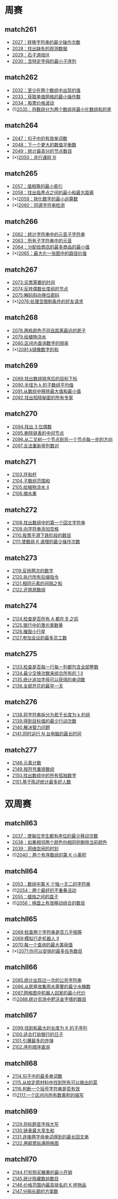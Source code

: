 # 周赛

## match261
* [2027：转换字符串的最少操作次数](https://github.com/caixiongjiang/caixiongjiang/blob/main/leetcode_java/leetcode_weekmatch/match261/leetcode2027.md)
* [2028：找出缺失的观测数据](https://github.com/caixiongjiang/caixiongjiang/blob/main/leetcode_java/leetcode_weekmatch/match261/leetcode2028.md)
* [2029：石子游戏Ⅸ](https://github.com/caixiongjiang/caixiongjiang/blob/main/leetcode_java/leetcode_weekmatch/match261/leetcode2029.md)
* [2030：含特定字母的最小子序列](https://github.com/caixiongjiang/caixiongjiang/blob/main/leetcode_java/leetcode_weekmatch/match261/leetcode2030.md)

## match262
* [2032：至少在两个数组中出现的值](https://github.com/caixiongjiang/caixiongjiang/blob/main/leetcode_java/leetcode_weekmatch/match262/leetcode2032.md)
* [2033：获取单值网格的最小操作数](https://github.com/caixiongjiang/caixiongjiang/blob/main/leetcode_java/leetcode_weekmatch/match262/leetcode2033.md)
* [2034：股票价格波动](https://github.com/caixiongjiang/caixiongjiang/blob/main/leetcode_java/leetcode_weekmatch/match262/leetcode2034.md)
* (!)[2035：将数组分为两个数组并最小化数组和的差](https://github.com/caixiongjiang/caixiongjiang/blob/main/leetcode_java/leetcode_weekmatch/match262/leetcode2035.md)

## match264
* [2047：句子中的有效单词数](https://github.com/caixiongjiang/caixiongjiang/blob/main/leetcode_java/leetcode_weekmatch/match264/leetcode2047.md)
* [2048：下一个更大的数值平衡数](https://github.com/caixiongjiang/caixiongjiang/blob/main/leetcode_java/leetcode_weekmatch/match264/leetcode2048.md)
* [2049：统计最高分的节点数目](https://github.com/caixiongjiang/caixiongjiang/blob/main/leetcode_java/leetcode_weekmatch/match264/leetcode2049.md)
* (×)[2050：并行课程 III](https://github.com/caixiongjiang/caixiongjiang/blob/main/leetcode_java/leetcode_weekmatch/match264/leetcode2050.md)

## match265
* [2057：值相等的最小索引](https://github.com/caixiongjiang/caixiongjiang/blob/main/leetcode_java/leetcode_weekmatch/match265/leetcode2057.md)
* [2058：找出临界点之间的最小和最大距离](https://github.com/caixiongjiang/caixiongjiang/blob/main/leetcode_java/leetcode_weekmatch/match265/leetcode2058.md)
* (×)[2059：转化数字的最小运算数](https://github.com/caixiongjiang/caixiongjiang/blob/main/leetcode_java/leetcode_weekmatch/match265/leetcode2059.md)
* (×)[2060：同源字符串检测](https://github.com/caixiongjiang/caixiongjiang/blob/main/leetcode_java/leetcode_weekmatch/match265/leetcode2060.md)

## match266
* [2062：统计字符串中的元音子字符串](https://github.com/caixiongjiang/caixiongjiang/blob/main/leetcode_java/leetcode_weekmatch/match266/leetcode2062.md)
* [2063：所有子字符串中的元音](https://github.com/caixiongjiang/caixiongjiang/blob/main/leetcode_java/leetcode_weekmatch/match266/leetcode2063.md)
* [2064：分配给商店的最多商品的最小值](https://github.com/caixiongjiang/caixiongjiang/blob/main/leetcode_java/leetcode_weekmatch/match266/leetcode2064.md)
* (×)[2065：最大化一张图中的路径价值](https://github.com/caixiongjiang/caixiongjiang/blob/main/leetcode_java/leetcode_weekmatch/match266/leetcode2065.md)

## match267
* [2073:买票需要的时间](https://github.com/caixiongjiang/caixiongjiang/blob/main/leetcode_java/leetcode_weekmatch/match267/leetcode2073.md)
* [2074:反转偶数长度组的节点](https://github.com/caixiongjiang/caixiongjiang/blob/main/leetcode_java/leetcode_weekmatch/match267/leetcode2074.md)
* [2075:解码斜向换位密码](https://github.com/caixiongjiang/caixiongjiang/blob/main/leetcode_java/leetcode_weekmatch/match267/leetcode2075.md)
* (×)[2076:处理含限制条件的好友请求](https://github.com/caixiongjiang/caixiongjiang/blob/main/leetcode_java/leetcode_weekmatch/match267/leetcode2076.md)

## match268
* [2078.两栋颜色不同且距离最远的房子](https://github.com/caixiongjiang/caixiongjiang/blob/main/leetcode_java/leetcode_weekmatch/match268/leetcode2078.md)
* [2079.给植物浇水](https://github.com/caixiongjiang/caixiongjiang/blob/main/leetcode_java/leetcode_weekmatch/match268/leetcode2079.md)
* [2080.区间内查询数字的频率](https://github.com/caixiongjiang/caixiongjiang/blob/main/leetcode_java/leetcode_weekmatch/match268/leetcode2080.md)
* (×)[2081.k镜像数字的和](https://github.com/caixiongjiang/caixiongjiang/blob/main/leetcode_java/leetcode_weekmatch/match268/leetcode2081.md)

## match269
* [2089.找出数组排序后的目标下标](https://github.com/caixiongjiang/caixiongjiang/blob/main/leetcode_java/leetcode_weekmatch/match269/leetcode2089.md)
* [2090.半径为 k 的子数组平均值](https://github.com/caixiongjiang/caixiongjiang/blob/main/leetcode_java/leetcode_weekmatch/match269/leetcode2090.md)
* [2091.从数组中移除最大值和最小值](https://github.com/caixiongjiang/caixiongjiang/blob/main/leetcode_java/leetcode_weekmatch/match269/leetcode2091.md)
* [2092.找出知晓秘密的所有专家](https://github.com/caixiongjiang/caixiongjiang/blob/main/leetcode_java/leetcode_weekmatch/match269/leetcode2092.md)

## match270
* [2094.找出 3 位偶数](https://github.com/caixiongjiang/caixiongjiang/blob/main/leetcode_java/leetcode_weekmatch/match270/leetcode2094.md)
* [2095.删除链表的中间节点](https://github.com/caixiongjiang/caixiongjiang/blob/main/leetcode_java/leetcode_weekmatch/match270/leetcode2095.md)
* [2096.从二叉树一个节点到另一个节点每一步的方向](https://github.com/caixiongjiang/caixiongjiang/blob/main/leetcode_java/leetcode_weekmatch/match270/leetcode2096.md)
* [2097.合法重新排列数对](https://github.com/caixiongjiang/caixiongjiang/blob/main/leetcode_java/leetcode_weekmatch/match270/leetcode2097.md)

## match271
* [2103.环和杆](https://github.com/caixiongjiang/caixiongjiang/blob/main/leetcode_java/leetcode_weekmatch/match271/leetcode2103.md)
* [2104.子数组范围和](https://github.com/caixiongjiang/caixiongjiang/blob/main/leetcode_java/leetcode_weekmatch/match271/leetcode2104.md)
* [2105.给植物浇水 II](https://github.com/caixiongjiang/caixiongjiang/blob/main/leetcode_java/leetcode_weekmatch/match271/leetcode2105.md)
* [2106.摘水果](https://github.com/caixiongjiang/caixiongjiang/blob/main/leetcode_java/leetcode_weekmatch/match271/leetcode2106.md)

## match272
* [2108.找出数组中的第一个回文字符串](https://github.com/caixiongjiang/caixiongjiang/blob/main/leetcode_java/leetcode_weekmatch/match272/leetcode2108.md)
* [2109.向字符串添加空格](https://github.com/caixiongjiang/caixiongjiang/blob/main/leetcode_java/leetcode_weekmatch/match272/leetcode2109.md)
* [2110.股票平滑下跌阶段的数目](https://github.com/caixiongjiang/caixiongjiang/blob/main/leetcode_java/leetcode_weekmatch/match272/leetcode2110.md)
* [2111.使数组 K 递增的最少操作次数](https://github.com/caixiongjiang/caixiongjiang/blob/main/leetcode_java/leetcode_weekmatch/match272/leetcode2111.md)

## match273
* [2119.反转两次的数字](https://github.com/caixiongjiang/caixiongjiang/blob/main/leetcode_java/leetcode_weekmatch/match273/leetcode2119.md)
* [2120.执行所有后缀指令](https://github.com/caixiongjiang/caixiongjiang/blob/main/leetcode_java/leetcode_weekmatch/match273/leetcode2120.md)
* [2121.相同元素的间隔之和](https://github.com/caixiongjiang/caixiongjiang/blob/main/leetcode_java/leetcode_weekmatch/match273/leetcode2121.md)
* [2122.还原原数组](https://github.com/caixiongjiang/caixiongjiang/blob/main/leetcode_java/leetcode_weekmatch/match273/leetcode2122.md)

## match274
* [2124.检查是否所有 A 都在 B 之前](https://github.com/caixiongjiang/caixiongjiang/blob/main/leetcode_java/leetcode_weekmatch/match274/leetcode2124.md)
* [2125.银行中的激光束数量](https://github.com/caixiongjiang/caixiongjiang/blob/main/leetcode_java/leetcode_weekmatch/match274/leetcode2125.md)
* [2126.摧毁小行星](https://github.com/caixiongjiang/caixiongjiang/blob/main/leetcode_java/leetcode_weekmatch/match274/leetcode2126.md)
* [2127.参加会议的最多员工数](https://github.com/caixiongjiang/caixiongjiang/blob/main/leetcode_java/leetcode_weekmatch/match274/leetcode2127.md)

## match275
* [2133.检查是否每一行每一列都包含全部整数](https://github.com/caixiongjiang/caixiongjiang/blob/main/leetcode_java/leetcode_weekmatch/match275/leetcode2133.md)
* [2134.最少交换次数来组合所有的 1 II](https://github.com/caixiongjiang/caixiongjiang/blob/main/leetcode_java/leetcode_weekmatch/match275/leetcode2134.md)
* [2135.统计追加字母可以获得的单词数](https://github.com/caixiongjiang/caixiongjiang/blob/main/leetcode_java/leetcode_weekmatch/match275/leetcode2135.md)
* [2136.全部开花的最早一天](https://github.com/caixiongjiang/caixiongjiang/blob/main/leetcode_java/leetcode_weekmatch/match275/leetcode2136.md)

## match276
* [2138.将字符串拆分为若干长度为 k 的组](https://github.com/caixiongjiang/caixiongjiang/blob/main/leetcode_java/leetcode_weekmatch/match276/leetcode2138.md)
* [2139.得到目标值的最少行动次数](https://github.com/caixiongjiang/caixiongjiang/blob/main/leetcode_java/leetcode_weekmatch/match276/leetcode2139.md)
* [2140.解决智力问题](https://github.com/caixiongjiang/caixiongjiang/blob/main/leetcode_java/leetcode_weekmatch/match276/leetcode2140.md)
* [2141.同时运行 N 台电脑的最长时间](https://github.com/caixiongjiang/caixiongjiang/blob/main/leetcode_java/leetcode_weekmatch/match276/leetcode2141.md)

## match277
* [2148.元素计数](https://github.com/caixiongjiang/caixiongjiang/blob/main/leetcode_java/leetcode_weekmatch/match277/leetcode2148.md)
* [2149.按符号重排数组](https://github.com/caixiongjiang/caixiongjiang/blob/main/leetcode_java/leetcode_weekmatch/match277/leetcode2149.md)
* [2150.找出数组中的所有孤独数字](https://github.com/caixiongjiang/caixiongjiang/blob/main/leetcode_java/leetcode_weekmatch/match277/leetcode2150.md)
* [2151.基于陈述统计最多好人数](https://github.com/caixiongjiang/caixiongjiang/blob/main/leetcode_java/leetcode_weekmatch/match277/leetcode2151.md)

# 双周赛

## matchⅡ63
* [2037：使每位学生都有座位的最少移动次数](https://github.com/caixiongjiang/caixiongjiang/blob/main/leetcode_java/leetcode_weekmatch/match%E2%85%A163/leetcode2037.md)
* [2038：如果相邻两个颜色均相同则删除当前颜色](https://github.com/caixiongjiang/caixiongjiang/blob/main/leetcode_java/leetcode_weekmatch/match%E2%85%A163/leetcode2038.md)
* [2039：网络空闲的时刻](https://github.com/caixiongjiang/caixiongjiang/blob/main/leetcode_java/leetcode_weekmatch/match%E2%85%A163/leetcode2039.md)
* (!)[2040：两个有序数组的第 K 小乘积](https://github.com/caixiongjiang/caixiongjiang/blob/main/leetcode_java/leetcode_weekmatch/match%E2%85%A163/leetcode2040.md)

## matchⅡ64
* [2053：数组中第 K 个独一无二的字符串](https://github.com/caixiongjiang/caixiongjiang/blob/main/leetcode_java/leetcode_weekmatch/match%E2%85%A164/leetcode2053.md)
* (!)[2054：两个最好的不重叠活动](https://github.com/caixiongjiang/caixiongjiang/blob/main/leetcode_java/leetcode_weekmatch/match%E2%85%A164/leetcode2054.md)
* [2055：蜡烛之间的盘子](https://github.com/caixiongjiang/caixiongjiang/blob/main/leetcode_java/leetcode_weekmatch/match%E2%85%A164/leetcode2055.md)
* (!)[2056：棋盘上有效移动组合的数目](https://github.com/caixiongjiang/caixiongjiang/blob/main/leetcode_java/leetcode_weekmatch/match%E2%85%A164/leetcode2056.md)

## matchⅡ65
* [2068:检查两个字符串是否几乎相等](https://github.com/caixiongjiang/caixiongjiang/blob/main/leetcode_java/leetcode_weekmatch/match%E2%85%A165/leetcode2068.md)
* [2069:模拟行走机器人 II](https://github.com/caixiongjiang/caixiongjiang/blob/main/leetcode_java/leetcode_weekmatch/match%E2%85%A165/leetcode2069.md)
* [2070:每一个查询的最大美丽值](https://github.com/caixiongjiang/caixiongjiang/blob/main/leetcode_java/leetcode_weekmatch/match%E2%85%A165/leetcode2070.md)
* (×)[2071:你可以安排的最多任务数目](https://github.com/caixiongjiang/caixiongjiang/blob/main/leetcode_java/leetcode_weekmatch/match%E2%85%A165/leetcode2071.md)

## matchⅡ66
* [2085.统计出现过一次的公共字符串](https://github.com/caixiongjiang/caixiongjiang/blob/main/leetcode_java/leetcode_weekmatch/match%E2%85%A166/leetcode2085.md)
* [2086.从房屋收集雨水需要的最少水桶数](https://github.com/caixiongjiang/caixiongjiang/blob/main/leetcode_java/leetcode_weekmatch/match%E2%85%A166/leetcode2086.md)
* [2087.网格图中机器人回家的最小代价](https://github.com/caixiongjiang/caixiongjiang/blob/main/leetcode_java/leetcode_weekmatch/match%E2%85%A166/leetcode2087.md)
* (!)[2088.统计农场中肥沃金字塔的数目](https://github.com/caixiongjiang/caixiongjiang/blob/main/leetcode_java/leetcode_weekmatch/match%E2%85%A166/leetcode2088.md)

## matchⅡ67
* [2099.找到和最大的长度为 K 的子序列](https://github.com/caixiongjiang/caixiongjiang/blob/main/leetcode_java/leetcode_weekmatch/match%E2%85%A167/leetcode2099.md)
* [2100.适合打劫银行的日子](https://github.com/caixiongjiang/caixiongjiang/blob/main/leetcode_java/leetcode_weekmatch/match%E2%85%A167/leetcode2100.md)
* [2101.引爆最多的炸弹](https://github.com/caixiongjiang/caixiongjiang/blob/main/leetcode_java/leetcode_weekmatch/match%E2%85%A167/leetcode2101.md)
* [2102.序列顺序查询](https://github.com/caixiongjiang/caixiongjiang/blob/main/leetcode_java/leetcode_weekmatch/match%E2%85%A167/leetcode2102.md)

## matchⅡ68
* [2114.句子中的最多单词数](https://github.com/caixiongjiang/caixiongjiang/blob/main/leetcode_java/leetcode_weekmatch/match%E2%85%A168/leetcode2114.md)
* [2115.从给定原材料中找到所有可以做出的菜](https://github.com/caixiongjiang/caixiongjiang/blob/main/leetcode_java/leetcode_weekmatch/match%E2%85%A168/leetcode2115.md)
* [2116.判断一个括号字符串是否有效](https://github.com/caixiongjiang/caixiongjiang/blob/main/leetcode_java/leetcode_weekmatch/match%E2%85%A168/leetcode2116.md)
* (!)[2117.一个区间内所有数乘积的缩写](https://github.com/caixiongjiang/caixiongjiang/blob/main/leetcode_java/leetcode_weekmatch/match%E2%85%A168/leetcode2117.md)

## matchⅡ69
* [2129.将标题首字母大写](https://github.com/caixiongjiang/caixiongjiang/blob/main/leetcode_java/leetcode_weekmatch/match%E2%85%A169/leetcode2129.md)
* [2130.链表最大孪生和](https://github.com/caixiongjiang/caixiongjiang/blob/main/leetcode_java/leetcode_weekmatch/match%E2%85%A169/leetcode2130.md)
* [2131.连接两字母单词得到的最长回文串](https://github.com/caixiongjiang/caixiongjiang/blob/main/leetcode_java/leetcode_weekmatch/match%E2%85%A169/leetcode2131.md)
* [2132.用邮票贴满网格图](https://github.com/caixiongjiang/caixiongjiang/blob/main/leetcode_java/leetcode_weekmatch/match%E2%85%A169/leetcode2132.md)

## matchⅡ70
* [2144.打折购买糖果的最小开销](https://github.com/caixiongjiang/caixiongjiang/blob/main/leetcode_java/leetcode_weekmatch/match%E2%85%A170/leetcode2144.md)
* [2145.统计隐藏数组数目](https://github.com/caixiongjiang/caixiongjiang/blob/main/leetcode_java/leetcode_weekmatch/match%E2%85%A170/leetcode2145.md)
* [2146.价格范围内最高排名的 K 样物品](https://github.com/caixiongjiang/caixiongjiang/blob/main/leetcode_java/leetcode_weekmatch/match%E2%85%A170/leetcode2146.md)
* [2147.分隔长廊的方案数](https://github.com/caixiongjiang/caixiongjiang/blob/main/leetcode_java/leetcode_weekmatch/match%E2%85%A170/leetcode2147.md)